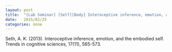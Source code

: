 ```yaml
---
layout: post
title:  "[Lab Seminar] [Self][Body] Interoceptive inference, emotion, and the embodied self"
date:   2015/02/25
categories: none
---
```






Seth, A. K. (2013). Interoceptive inference, emotion, and the embodied self. Trends in cognitive sciences, 17(11), 565-573.



 

